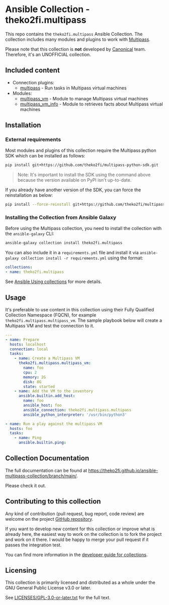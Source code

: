 <!--
Copyright (c) Ansible Project
GNU General Public License v3.0+ (see LICENSES/GPL-3.0-or-later.txt or https://www.gnu.org/licenses/gpl-3.0.txt)
SPDX-License-Identifier: GPL-3.0-or-later
-->

# Ansible Collection - theko2fi.multipass

This repo contains the `theko2fi.multipass` Ansible Collection. The collection includes many modules and plugins to work with [Multipass](https://multipass.run/).

Please note that this collection is **not** developed by [Canonical](https://canonical.com/) team. Therefore, it's an UNOFFICIAL collection.

## Included content

* Connection plugins:
    - [multipass](https://theko2fi.github.io/ansible-multipass-collection/branch/main/multipass_connection.html) - Run tasks in Multipass virtual machines
* Modules:
    - [multipass_vm](https://theko2fi.github.io/ansible-multipass-collection/branch/main/multipass_vm_module.html) - Module to manage Multipass virtual machines
    - [multipass_vm_info](https://theko2fi.github.io/ansible-multipass-collection/branch/main/multipass_vm_info_module.html) - Module to retrieves facts about Multipass virtual machines

## Installation

### External requirements

Most modules and plugins of this collection require the Multipass python SDK which can be installed as follows:

```bash
pip install git+https://github.com/theko2fi/multipass-python-sdk.git
```
> Note: It's important to install the SDK using the command above because the version available on PyPI isn't up-to-date.

If you already have another version of the SDK, you can force the reinstallation as below:

```bash
pip install --force-reinstall git+https://github.com/theko2fi/multipass-python-sdk.git
```

### Installing the Collection from Ansible Galaxy

Before using the Multipass collection, you need to install the collection with the `ansible-galaxy` CLI:

```bash
ansible-galaxy collection install theko2fi.multipass
```

You can also include it in a `requirements.yml` file and install it via `ansible-galaxy collection install -r requirements.yml` using the format:

```yaml
collections:
- name: theko2fi.multipass
```

See [Ansible Using collections](https://docs.ansible.com/ansible/latest/user_guide/collections_using.html) for more details.

## Usage

It's preferable to use content in this collection using their Fully Qualified Collection Namespace (FQCN), for example `theko2fi.multipass.multipass_vm`. The sample playbook below will create a Multipass VM and test the connection to it.

```yaml
---
- name: Prepare
  hosts: localhost
  connection: local
  tasks:
    - name: Create a Multipass VM
      theko2fi.multipass.multipass_vm:
        name: foo
        cpu: 2
        memory: 2G
        disk: 8G
        state: started
    - name: Add the VM to the inventory
      ansible.builtin.add_host:
        name: foo
        ansible_host: foo
        ansible_connection: theko2fi.multipass.multipass
        ansible_python_interpreter: '/usr/bin/python3'

- name: Run a play against the multipass VM
  hosts: foo
  tasks:
    - name: Ping
      ansible.builtin.ping:
```

## Collection Documentation

The full documentation can be found at https://theko2fi.github.io/ansible-multipass-collection/branch/main/.

Please check it out.

## Contributing to this collection

Any kind of contribution (pull request, bug report, code review) are welcome on the project [GitHub repository](https://github.com/theko2fi/ansible-multipass-collection).

If you want to develop new content for this collection or improve what is already here, the easiest way to work on the collection is to fork the project and work on it there. I would be happy to merge your pull request if it passes the integration test.

You can find more information in the [developer guide for collections](https://docs.ansible.com/ansible/devel/dev_guide/developing_collections.html#contributing-to-collections).


## Licensing

This collection is primarily licensed and distributed as a whole under the GNU General Public License v3.0 or later.

See [LICENSES/GPL-3.0-or-later.txt](https://github.com/theko2fi/ansible-multipass-collection/blob/main/LICENSE) for the full text.